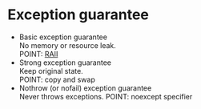 # Exception guarantee

- Basic exception guarantee\
No memory or resource leak.\
POINT: [RAII](raii.md)
- Strong exception guarantee\
Keep original state.\
POINT: copy and swap
- Nothrow (or nofail) exception guarantee\
Never throws exceptions.
POINT: noexcept specifier
